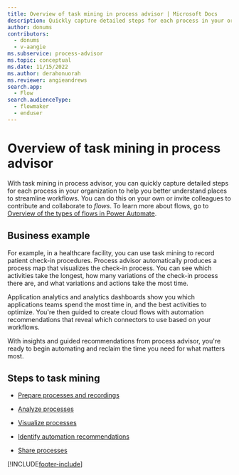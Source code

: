 ```yaml
---
title: Overview of task mining in process advisor | Microsoft Docs
description: Quickly capture detailed steps for each process in your organization to help you better understand workflows and begin automating to reclaim time.
author: donums
contributors:
  - donums
  - v-aangie 
ms.subservice: process-advisor
ms.topic: conceptual
ms.date: 11/15/2022
ms.author: derahonuorah
ms.reviewer: angieandrews
search.app: 
  - Flow
search.audienceType: 
  - flowmaker
  - enduser
---
```


# Overview of task mining in process advisor

With task mining in process advisor, you can quickly capture detailed steps for each process in your organization to help you better understand places to streamline workflows. You can do this on your own or invite colleagues to contribute and collaborate to *flows*. To learn more about flows, go to [Overview of the types of flows in Power Automate](flow-types.md).

## Business example

For example, in a healthcare facility, you can use task mining to record patient check-in procedures. Process advisor automatically produces a process map that visualizes the check-in process. You can see which activities take the longest, how many variations of the check-in process there are, and what variations and actions take the most time.

Application analytics and analytics dashboards show you which applications teams spend the most time in, and the best activities to optimize. You're then guided to create cloud flows with automation recommendations that reveal which connectors to use based on your workflows.

With insights and guided recommendations from process advisor, you're ready to begin automating and reclaim the time you need for what matters most.

## Steps to task mining

- [Prepare processes and recordings](process-advisor-processes.md)

- [Analyze processes](process-advisor-analyze.md)

- [Visualize processes](process-advisor-visualize.md)

- [Identify automation recommendations](process-advisor-automation.md)

- [Share processes](process-advisor-share.md)

[!INCLUDE[footer-include](includes/footer-banner.md)]
